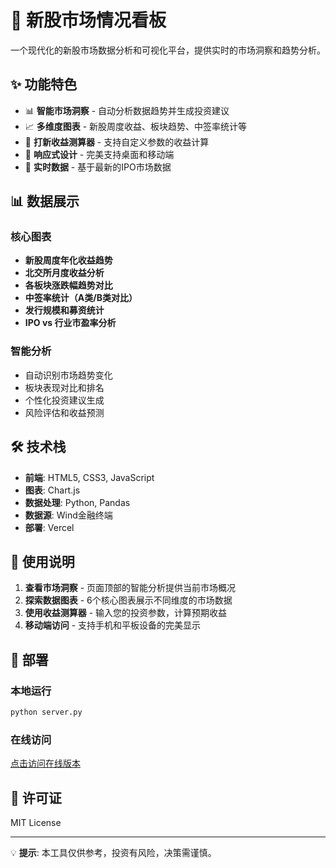 # 🚀 新股市场情况看板

一个现代化的新股市场数据分析和可视化平台，提供实时的市场洞察和趋势分析。

## ✨ 功能特色

- 📊 **智能市场洞察** - 自动分析数据趋势并生成投资建议
- 📈 **多维度图表** - 新股周度收益、板块趋势、中签率统计等
- 🧮 **打新收益测算器** - 支持自定义参数的收益计算
- 📱 **响应式设计** - 完美支持桌面和移动端
- 🎯 **实时数据** - 基于最新的IPO市场数据

## 📊 数据展示

### 核心图表
- **新股周度年化收益趋势**
- **北交所月度收益分析**
- **各板块涨跌幅趋势对比**
- **中签率统计（A类/B类对比）**
- **发行规模和募资统计**
- **IPO vs 行业市盈率分析**

### 智能分析
- 自动识别市场趋势变化
- 板块表现对比和排名
- 个性化投资建议生成
- 风险评估和收益预测

## 🛠️ 技术栈

- **前端**: HTML5, CSS3, JavaScript
- **图表**: Chart.js
- **数据处理**: Python, Pandas
- **数据源**: Wind金融终端
- **部署**: Vercel

## 📱 使用说明

1. **查看市场洞察** - 页面顶部的智能分析提供当前市场概况
2. **探索数据图表** - 6个核心图表展示不同维度的市场数据
3. **使用收益测算器** - 输入您的投资参数，计算预期收益
4. **移动端访问** - 支持手机和平板设备的完美显示

## 🚀 部署

### 本地运行
```bash
python server.py
```

### 在线访问
[点击访问在线版本](您的Vercel链接)

## 📄 许可证

MIT License

---

💡 **提示**: 本工具仅供参考，投资有风险，决策需谨慎。

